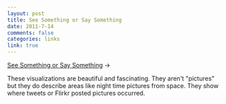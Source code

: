 ```yaml
--- 
layout: post
title: See Something or Say Something
date: 2011-7-14
comments: false
categories: links
link: true
---
```

<a title="See Something or Say Something" href="http://www.flickr.com/photos/walkingsf/sets/72157627140310742/with/5925800077/">See Something or Say Something</a> &rarr;
<br />

These visualizations are beautiful and fascinating. They aren't "pictures" but they do describe areas like night time pictures from space. They show where tweets or Flirkr posted pictures occurred.

